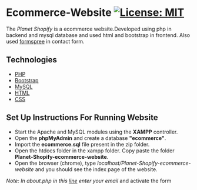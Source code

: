 # Ecommerce-Website [![License: MIT](https://img.shields.io/badge/License-MIT-yellow.svg)](https://opensource.org/licenses/MIT)
The *Planet Shopify* is a ecommerce website.Developed using php in backend and mysql database and used html and bootstrap in frontend.
Also used [formspree](https://formspree.io) in contact form.

## Technologies
- [PHP](https://www.php.net/docs.php)
- [Bootstrap](https://getbootstrap.com)
- [MySQL](https://www.mysql.com)
- [HTML](https://www.w3schools.com/html/default.asp)
- [CSS](https://www.w3schools.com/css/default.asp)


## Set Up Instructions For Running Website
- Start the Apache and MySQL modules using the **XAMPP** controller.
- Open the **phpMyAdmin** and create a database **"ecommerce"**. 
- Import the **ecommerce.sql** file present in the zip folder.
- Open the htdocs folder in the xampp folder. Copy paste the folder **Planet-Shopify-ecommerce-website**.
- Open the browser (chrome), type *localhost/Planet-Shopify-ecommerce-website* and you should see the index page of the website.


*Note: In about.php in this [line](https://github.com/winston-dsouza/Planet-Shopify-ecommerce-website/blob/master/about.php#L71) enter your email* and activate the form

